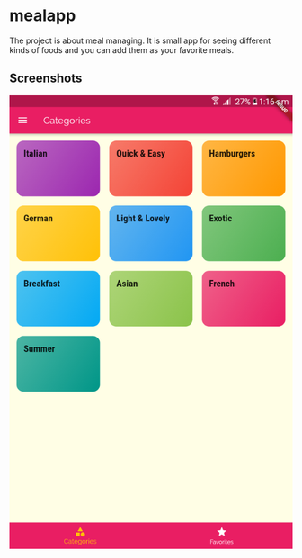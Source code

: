 # mealapp

The project is about meal managing. It is small app for seeing different kinds of foods and you can add them as your favorite meals.

## Screenshots

![Home](Screenshots/1.png?raw=true "Home")
